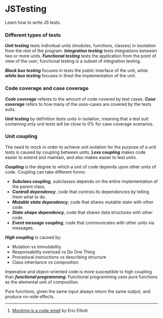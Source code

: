 # JSTesting

Learn how to write JS tests.

### Different types of tests

***Unit testing*** tests individual units (modules, functions, classes) in issolation from the rest of the program. ***Integration testing*** tests integrations between two or more units. ***Functional testing*** tests the application from the point of view of the user; functional testing is a subset of integration testing.

***Black box testing*** focuses in tests the public interface of the unit, while ***white box testing*** focuses in thest the implementation of the unit. 

### Code coverage and case coverage

***Code coverage*** referes to the amount of code covered by test cases. ***Case coverage*** refers to how many of the uses-cases are covered by the tests suits.

***Unit testing*** by definition tests units in isolation, meaning that a test suit containing only unit tests will be close to 0% for case coverage scenarios.

### Unit coupling

The need to mock in order to achieve unit isolation for the purpose of a unit tests is caused by coupling between units. ***Less coupling*** makes code easier to extend and maintain, and also makes easier to test units.

***Coupling*** is the degree to which a unit of code depends upon other units of code. Coupling can take different forms:

- ***Subclass coupling***, subclasses depends on the entire implementation of the parent class.
- ***Controll dependency***, code that controls its dependencies by telling them what to do.
- ***Mutable state dependency***, code that shares mutable state with other code.
- ***State shape dependency***, code that shares data structures with other code.
- ***Event message coupling***, code that communicates with other units via messages.

***High coupling*** is caused by:

- Mutation vs immutability
- Responsability overload vs Do One Thing
- Procedural instructions vs describing structure
- Class inheritance vs composition

Imperative and object-oriented code is more susceptible to high coupling than ***functional programming***. Functional programming uses pure functions as the elemental unit of composition.

Pure functions, given the same input always return the same output, and produce no-side effects.

---

1. [Mocking is a code smell](https://medium.com/javascript-scene/mocking-is-a-code-smell-944a70c90a6a) by Eric Elliott
